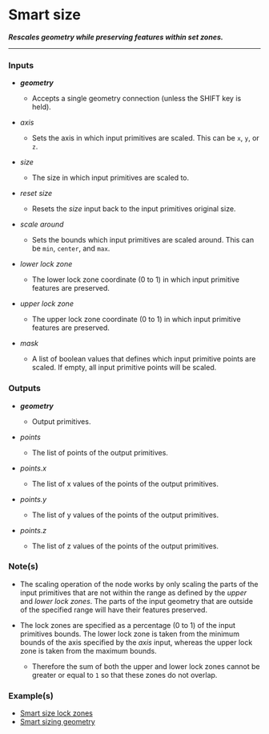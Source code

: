 # Smart size

**_Rescales geometry while preserving features within set zones._**

---

### Inputs

* **_geometry_**

  * Accepts a single geometry connection (unless the SHIFT key is held).

* _axis_

  * Sets the axis in which input primitives are scaled. This can be `x`, `y`, or `z`.

* _size_

  * The size in which input primitives are scaled to.

* _reset size_

  * Resets the _size_ input back to the input primitives original size.

* _scale around_

  * Sets the bounds which input primitives are scaled around. This can be `min`, `center`, and `max`.

* _lower lock zone_

  * The lower lock zone coordinate (0 to 1) in which input primitive features are preserved.

* _upper lock zone_

  * The upper lock zone coordinate (0 to 1) in which input primitive features are preserved.

* _mask_

  * A list of boolean values that defines which input primitive points are scaled. If empty, all input primitive points will be scaled.


### Outputs

* **_geometry_**

  * Output primitives.

* _points_

  * The list of points of the output primitives.

* _points.x_

  * The list of x values of the points of the output primitives.

* _points.y_

  * The list of y values of the points of the output primitives.

* _points.z_

  * The list of z values of the points of the output primitives.


### Note(s)

* The scaling operation of the node works by only scaling the parts of the input primitives that are not within the range as defined by the _upper_ and _lower lock zones_. The parts of the input geometry that are outside of the specified range will have their features preserved.

* The lock zones are specified as a percentage (0 to 1) of the input primitives bounds. The lower lock zone is taken from the minimum bounds of the axis specified by the _axis_ input, whereas the upper lock zone is taken from the maximum bounds.

  * Therefore the sum of both the upper and lower lock zones cannot be greater or equal to `1` so that these zones do not overlap.


### Example(s)



* <a href="https://creator.trimble.com/graph?assetURI=whp:963ff4b1-f668-4209-8e2c-76c390779340&version=latest" target="_blank">Smart size lock zones</a>
* <a href="https://creator.trimble.com/graph?assetURI=whp:e59e4e0a-4c00-475c-ac15-5794ab89d834&version=latest" target="_blank">Smart sizing geometry</a>